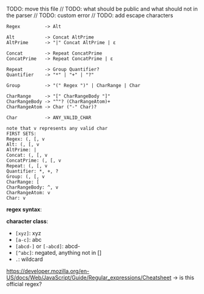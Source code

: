 TODO: move this file
// TODO: what should be public and what should not in the parser
// TODO: custom error
// TODO: add escape characters 
```
Regex         -> Alt

Alt           -> Concat AltPrime
AltPrime      -> "|" Concat AltPrime | ε

Concat        -> Repeat ConcatPrime
ConcatPrime   -> Repeat ConcatPrime | ε

Repeat        -> Group Quantifier?
Quantifier    -> "*" | "+" | "?"

Group         -> "(" Regex ")" | CharRange | Char

CharRange     -> "[" CharRangeBody "]"
CharRangeBody -> "^"? (CharRangeAtom)+   
CharRangeAtom -> Char ("-" Char)?       

Char          -> ANY_VALID_CHAR
```

```
note that v represents any valid char 
FIRST SETS: 
Regex: (, [, v
Alt: (, [, v
AltPrime: | 
Concat: (, [, v
ConcatPrime: (, [, v
Repeat: (, [, v
Quantifier: *, +, ? 
Group: (, [, v
CharRange: [
CharRangeBody: ^, v
CharRangeAtom: v 
Char: v
```


**regex syntax**: 

**character class**: 
- `[xyz]`: xyz
- `[a-c]`: abc
- `[abcd-]` or `[-abcd]`: abcd-
- `[^abc]`: negated, anything not in []
- `.`: wildcard  


https://developer.mozilla.org/en-US/docs/Web/JavaScript/Guide/Regular_expressions/Cheatsheet -> is this official regex? 


